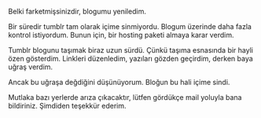 <!--
.. title: Blogum yenilendi
.. date: 2013-10-06 23:10
.. slug: yeni-blog
.. description: Tumblr artık ihtiyaçlarımı karşılamadığı için, blogumu yeniledim. Artık statik blog kullanıyorum. Blogu oluşturmak için nikola kullanıyorum.
-->


Belki farketmişsinizdir, blogumu yeniledim.

Bir süredir tumblr tam olarak içime sinmiyordu. Blogum üzerinde daha fazla kontrol istiyordum. Bunun için, bir hosting paketi almaya karar verdim.

Tumblr blogunu taşımak biraz uzun sürdü. Çünkü taşıma esnasında bir hayli özen gösterdim. Linkleri düzenledim, yazıları gözden geçirdim, derken baya uğraş verdim.

Ancak bu uğraşa değdiğini düşünüyorum. Bloğun bu hali içime sindi.

Mutlaka bazı yerlerde arıza çıkacaktır, lütfen gördükçe mail yoluyla bana bildiriniz. Şimdiden teşekkür ederim.